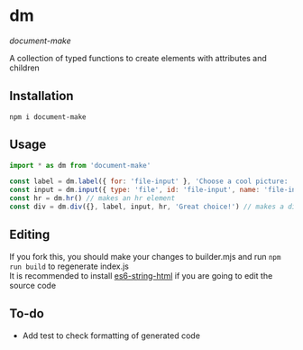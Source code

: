 # dm

_document-make_

A collection of typed functions to create elements with attributes and children

## Installation

    npm i document-make

## Usage

```javascript
import * as dm from 'document-make'

const label = dm.label({ for: 'file-input' }, 'Choose a cool picture: ') // makes a label with text
const input = dm.input({ type: 'file', id: 'file-input', name: 'file-input', accept: 'image/png' }) // makes a file input with an id and name
const hr = dm.hr() // makes an hr element
const div = dm.div({}, label, input, hr, 'Great choice!') // makes a div containing the previous elements and text
```

## Editing

If you fork this, you should make your changes to builder.mjs and run `npm run build` to regenerate index.js  
It is recommended to install [es6-string-html](https://marketplace.visualstudio.com/items?itemName=Tobermory.es6-string-html) if you are going to edit the source code

## To-do

-   Add test to check formatting of generated code
